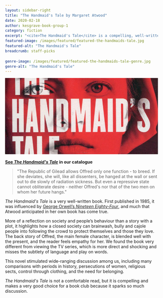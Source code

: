```yaml
---
layout: sidebar-right
title: "The Handmaid's Tale by Margaret Atwood"
date: 2020-02-18
author: kesgrave-book-group-1
category: fiction
excerpt: "<cite>The Handmaid's Tale</cite> is a compelling, well-written book that sparked lots of discussion."
featured-image: /images/featured/featured-the-handmaids-tale.jpg
featured-alt: "The Handmaid's Tale"
breadcrumb: staff-picks

genre-image: /images/featured/featured-the-handmaids-tale-genre.jpg
genre-alt: "The Handmaid's Tale"
---
```


![The Handmaid's Tale](/images/featured/featured-the-handmaids-tale.jpg)

**[See <cite>The Handmaid's Tale</cite>](https://suffolk.spydus.co.uk/cgi-bin/spydus.exe/ENQ/OPAC/BIBENQ?BRN=2242905) in our catalogue**

> "The Republic of Gilead allows Offred only one function - to breed. If she deviates, she will, like all dissenters, be hanged at the wall or sent out to die slowly of radiation sickness. But even a repressive state cannot obliterate desire - neither Offred's nor that of the two men on whom her future hangs."

<cite>The Handmaid's Tale</cite> is a very well-written book. First published in 1985, it was influenced by [George Orwell’s <cite>Nineteen Eighty-Four</cite>](https://suffolk.spydus.co.uk/cgi-bin/spydus.exe/ENQ/OPAC/BIBENQ?BRN=2378665), and much that Atwood anticipated in her own book has come true.

More of a reflection on society and people’s behaviour than a story with a plot, it highlights how a closed society can brainwash, bully and cajole people into following the crowd to protect themselves and those they love. The back story of Offred, the main female character, is blended well with the present, and the reader feels empathy for her. We found the book very different from viewing the TV series, which is more direct and shocking and misses the subtlety of language and play on words.

This novel stimulated wide-ranging discussion among us, including many comparisons with periods in history, persecutions of women, religious sects, control through clothing, and the need for belonging.

<cite>The Handmaid's Tale</cite> is not a comfortable read, but it is compelling and makes a very good choice for a book club because it sparks so much discussion.
